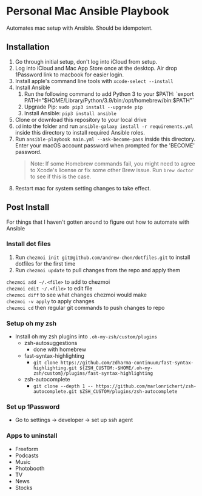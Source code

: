# Personal Mac Ansible Playbook

Automates mac setup with Ansible. Should be idempotent.

## Installation
1. Go through initial setup, don't log into iCloud from setup.
2. Log into iCloud and Mac App Store once at the desktop.  Air drop 1Password link to macbook for easier login.
3. Install apple's command line tools with `xcode-select --install`
4. Install Ansible
   1. Run the following command to add Python 3 to your $PATH: `export PATH="$HOME/Library/Python/3.9/bin:/opt/homebrew/bin:$PATH"`
   2. Upgrade Pip: `sudo pip3 install --upgrade pip`
   3. Install Ansible: `pip3 install ansible`
5. Clone or download this repository to your local drive
6. `cd` into the folder and run `ansible-galaxy install -r requirements.yml` inside this directory to install required Ansible roles.
7. Run `ansible-playbook main.yml --ask-become-pass` inside this directory. Enter your macOS account password when prompted for the 'BECOME' password.
   > Note: If some Homebrew commands fail, you might need to agree to Xcode's license or fix some other Brew issue. Run `brew doctor` to see if this is the case.
8. Restart mac for system setting changes to take effect.
## Post Install

For things that I haven't gotten around to figure out how to automate with Ansible

### Install dot files

1. Run `chezmoi init git@github.com/andrew-chon/dotfiles.git` to install dotfiles for the first time
2. Run `chezmoi update` to pull changes from the repo and apply them

`chezmoi add ~/.<file>` to add to chezmoi  
`chezmoi edit ~/.<file>` to edit file  
`chezmoi diff` to see what changes chezmoi would make  
`chezmoi -v apply` to apply changes  
`chezmoi cd` then regular git commands to push changes to repo

### Setup oh my zsh

- Install oh my zsh plugins into `.oh-my-zsh/custom/plugins`
  - zsh-autosuggestions
    - done with homebrew
  - fast-syntax-highlighting
    - `git clone https://github.com/zdharma-continuum/fast-syntax-highlighting.git ${ZSH_CUSTOM:-$HOME/.oh-my-zsh/custom}/plugins/fast-syntax-highlighting`
  - zsh-autocomplete
    - `git clone --depth 1 -- https://github.com/marlonrichert/zsh-autocomplete.git $ZSH_CUSTOM/plugins/zsh-autocomplete`

### Set up 1Password
- Go to settings -> developer -> set up ssh agent

### Apps to uninstall

- Freeform
- Podcasts
- Music
- Photobooth
- TV
- News
- Stocks
